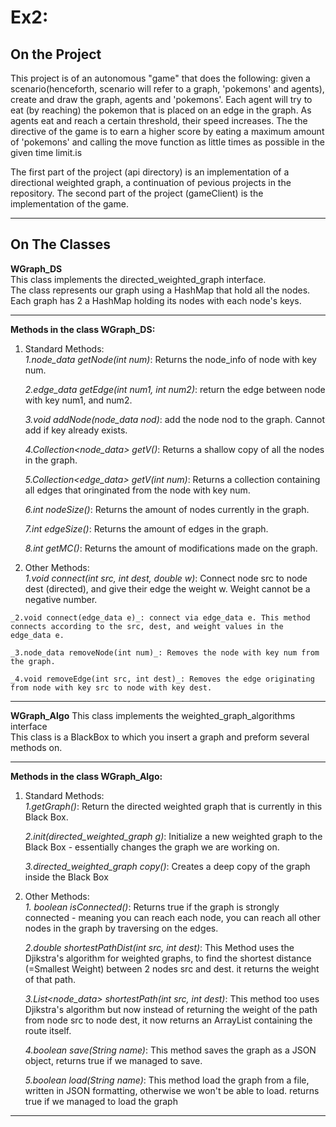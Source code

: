 # Ex2:
## **On the Project**
 This project is of an autonomous "game" that does the following:
 given a scenario(henceforth, scenario will refer to a graph, 'pokemons' and agents), create and draw the graph, agents and 'pokemons'.
 Each agent will try to eat (by reaching) the pokemon that is placed on an edge in the graph.
 As agents eat and reach a certain threshold, their speed increases. 
 The the directive of the game is to earn a higher score by eating a maximum amount of 'pokemons' and calling the move function as little times as possible in the given time    limit.is  
 
 The first part of the project (api directory) is an implementation of a directional weighted graph, a continuation of pevious projects in the repository.
 The second part of the project (gameClient) is the implementation of the game.
***

## **On The Classes**
 **WGraph_DS**  
 This class implements the directed_weighted_graph interface.  
 The class represents our graph using a HashMap that hold all the nodes.    
 Each graph has 2 a HashMap holding its nodes with each node's keys.   
 ***
 
**Methods in the class WGraph_DS:**    
 1. Standard Methods:  
   _1.node_data getNode(int num)_: Returns the node_info of node with key num.     
  
    _2.edge_data getEdge(int num1, int num2)_: return the edge between node with key num1, and num2. 
        
    _3.void addNode(node_data nod)_:  add the node nod to the graph. Cannot add if key already exists.  
    
    _4.Collection<node_data> getV()_: Returns a shallow copy of all the nodes in the graph.
    
    _5.Collection<edge_data> getV(int num)_: Returns a collection containing all edges that oringinated from the node with key num.
    
    _6.int nodeSize()_: Returns the amount of nodes currently in the graph.
    
    _7.int edgeSize()_: Returns the amount of edges in the graph.
    
    _8.int getMC()_: Returns the amount of modifications made on the graph.
    
  
  2. Other Methods:   
    _1.void connect(int src, int dest, double w)_: Connect node src to node dest (directed), and give their edge the weight w. Weight cannot be a negative number. 
    
    _2.void connect(edge_data e)_: connect via edge_data e. This method connects according to the src, dest, and weight values in the edge_data e.
     
    _3.node_data removeNode(int num)_: Removes the node with key num from the graph.  
      
    _4.void removeEdge(int src, int dest)_: Removes the edge originating from node with key src to node with key dest. 
    
   ***
 **WGraph_Algo** 
  This class implements the weighted_graph_algorithms interface  
  This class is a BlackBox to which you insert a graph and preform several methods on.
***
**Methods in the class WGraph_Algo:**
1. Standard Methods:  
    _1.getGraph()_: Return the directed weighted graph that is currently in this Black Box.
    
     _2.init(directed_weighted_graph g)_: Initialize a new weighted graph to the Black Box - essentially changes the graph we are working on.  
      
     _3.directed_weighted_graph copy()_: Creates a deep copy of the graph inside the Black Box  
    
 2. Other Methods:  
  _1. boolean isConnected()_: Returns true if the graph is strongly connected - meaning you can reach each node, you can reach all other nodes in the graph by traversing on the       edges. 
   
    _2.double shortestPathDist(int src, int dest)_: This Method uses the Djikstra's algorithm for weighted graphs, to find the shortest distance 
    (=Smallest Weight) between 2 nodes src and dest.
    it returns the weight of that path.  
    
    _3.List<node_data> shortestPath(int src, int dest)_: This method too uses Djikstra's algorithm but now instead of returning
    the weight of the path from node src to node dest, it now returns an ArrayList containing the route itself.  
    
    _4.boolean save(String name)_: This method saves the graph as a JSON object, returns true if we managed to save.
    
    _5.boolean load(String name)_: This method load the graph from a file, written in JSON formatting, otherwise we won't be able to load. returns true if we managed to load the        graph
    
***
